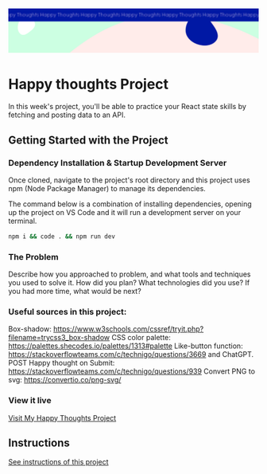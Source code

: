 <h1 align="center">
  <a href="">
    <img src="/src/assets/happy-thoughts.svg" alt="Project Banner Image">
  </a>
</h1>

# Happy thoughts Project

In this week's project, you'll be able to practice your React state skills by fetching and posting data to an API.

## Getting Started with the Project

### Dependency Installation & Startup Development Server

Once cloned, navigate to the project's root directory and this project uses npm (Node Package Manager) to manage its dependencies.

The command below is a combination of installing dependencies, opening up the project on VS Code and it will run a development server on your terminal.

```bash
npm i && code . && npm run dev
```

### The Problem

Describe how you approached to problem, and what tools and techniques you used to solve it. How did you plan? What technologies did you use? If you had more time, what would be next?

### Useful sources in this project: 
Box-shadow: https://www.w3schools.com/cssref/tryit.php?filename=trycss3_box-shadow
CSS color palette: https://palettes.shecodes.io/palettes/1313#palette
Like-button function: https://stackoverflowteams.com/c/technigo/questions/3669 and ChatGPT. 
POST Happy thought on Submit: https://stackoverflowteams.com/c/technigo/questions/939 
Convert PNG to svg: https://convertio.co/png-svg/

### View it live

[Visit My Happy Thoughts Project](https://project-happy-thoughts-x.netlify.app/)


## Instructions

<a href="instructions.md">
   See instructions of this project
  </a>
